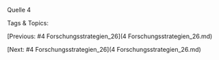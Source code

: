 
Quelle 4 

   Tags & Topics:
   

[Previous: #4 Forschungsstrategien_26](4 Forschungsstrategien_26.md)

[Next: #4 Forschungsstrategien_26](4 Forschungsstrategien_26.md)